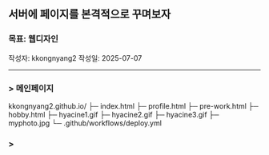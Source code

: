 ## 서버에 페이지를 본격적으로 꾸며보자

### 목표: 웹디자인
작성자: kkongnyang2 작성일: 2025-07-07

---
### > 메인페이지

kkongnyang2.github.io/
├─ index.html
├─ profile.html
├─ pre-work.html
├─ hobby.html
├─ hyacine1.gif
├─ hyacine2.gif
├─ hyacine3.gif
├─ myphoto.jpg
└─ .github/workflows/deploy.yml

### > 
